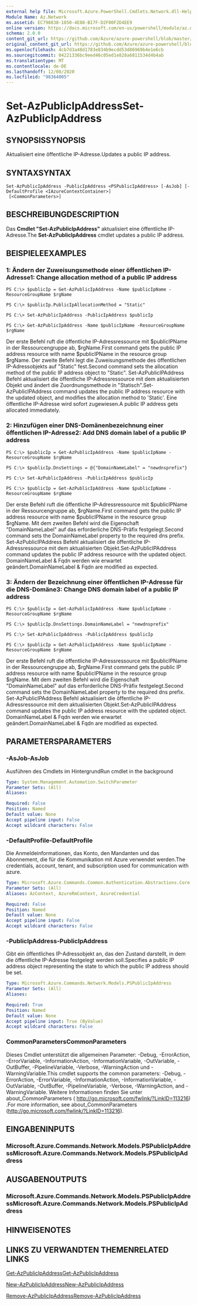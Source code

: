 ```yaml
---
external help file: Microsoft.Azure.PowerShell.Cmdlets.Network.dll-Help.xml
Module Name: Az.Network
ms.assetid: EC798838-1850-4E88-B17F-D2F00F2D4EE9
online version: https://docs.microsoft.com/en-us/powershell/module/az.network/set-azpublicipaddress
schema: 2.0.0
content_git_url: https://github.com/Azure/azure-powershell/blob/master/src/Network/Network/help/Set-AzPublicIpAddress.md
original_content_git_url: https://github.com/Azure/azure-powershell/blob/master/src/Network/Network/help/Set-AzPublicIpAddress.md
ms.openlocfilehash: 4cb7d3a48d1783e834b9ecdd53d86969b4e1e6cb
ms.sourcegitcommit: 04221336bc9eed46c05ed1e828a6811534d4b4ab
ms.translationtype: MT
ms.contentlocale: de-DE
ms.lasthandoff: 12/08/2020
ms.locfileid: "98364005"
---
```

# <span data-ttu-id="ade2e-101">Set-AzPublicIpAddress</span><span class="sxs-lookup"><span data-stu-id="ade2e-101">Set-AzPublicIpAddress</span></span>

## <span data-ttu-id="ade2e-102">SYNOPSIS</span><span class="sxs-lookup"><span data-stu-id="ade2e-102">SYNOPSIS</span></span>
<span data-ttu-id="ade2e-103">Aktualisiert eine öffentliche IP-Adresse.</span><span class="sxs-lookup"><span data-stu-id="ade2e-103">Updates a public IP address.</span></span>

## <span data-ttu-id="ade2e-104">SYNTAX</span><span class="sxs-lookup"><span data-stu-id="ade2e-104">SYNTAX</span></span>

```
Set-AzPublicIpAddress -PublicIpAddress <PSPublicIpAddress> [-AsJob] [-DefaultProfile <IAzureContextContainer>]
 [<CommonParameters>]
```

## <span data-ttu-id="ade2e-105">BESCHREIBUNG</span><span class="sxs-lookup"><span data-stu-id="ade2e-105">DESCRIPTION</span></span>
<span data-ttu-id="ade2e-106">Das **Cmdlet "Set-AzPublicIpAddress"** aktualisiert eine öffentliche IP-Adresse.</span><span class="sxs-lookup"><span data-stu-id="ade2e-106">The **Set-AzPublicIpAddress** cmdlet updates a public IP address.</span></span>

## <span data-ttu-id="ade2e-107">BEISPIELE</span><span class="sxs-lookup"><span data-stu-id="ade2e-107">EXAMPLES</span></span>

### <span data-ttu-id="ade2e-108">1: Ändern der Zuweisungsmethode einer öffentlichen IP-Adresse</span><span class="sxs-lookup"><span data-stu-id="ade2e-108">1: Change allocation method of a public IP address</span></span>
```
PS C:\> $publicIp = Get-AzPublicIpAddress -Name $publicIpName -ResourceGroupName $rgName

PS C:\> $publicIp.PublicIpAllocationMethod = "Static"
    
PS C:\> Set-AzPublicIpAddress -PublicIpAddress $publicIp

PS C:\> Get-AzPublicIpAddress -Name $publicIpName -ResourceGroupName $rgName
```

 <span data-ttu-id="ade2e-109">Der erste Befehl ruft die öffentliche IP-Adressressource mit $publicIPName in der Ressourcengruppe ab, $rgName.</span><span class="sxs-lookup"><span data-stu-id="ade2e-109">First command gets the public IP address resource with name $publicIPName in the resource group $rgName.</span></span>
<span data-ttu-id="ade2e-110">Der zweite Befehl legt die Zuweisungsmethode des öffentlichen IP-Adressobjekts auf "Static" fest.</span><span class="sxs-lookup"><span data-stu-id="ade2e-110">Second command sets the allocation method of the public IP address object to "Static".</span></span>
<span data-ttu-id="ade2e-111">Set-AzPublicIPAddress Befehl aktualisiert die öffentliche IP-Adressressource mit dem aktualisierten Objekt und ändert die Zuordnungsmethode in "Statisch".</span><span class="sxs-lookup"><span data-stu-id="ade2e-111">Set-AzPublicIPAddress command updates the public IP address resource with the updated object, and modifies the allocation method to 'Static'.</span></span> <span data-ttu-id="ade2e-112">Eine öffentliche IP-Adresse wird sofort zugewiesen.</span><span class="sxs-lookup"><span data-stu-id="ade2e-112">A public IP address gets allocated immediately.</span></span>

### <span data-ttu-id="ade2e-113">2: Hinzufügen einer DNS-Domänenbezeichnung einer öffentlichen IP-Adresse</span><span class="sxs-lookup"><span data-stu-id="ade2e-113">2: Add DNS domain label of a public IP address</span></span>
```
PS C:\> $publicIp = Get-AzPublicIpAddress -Name $publicIpName -ResourceGroupName $rgName

PS C:\> $publicIp.DnsSettings = @{"DomainNameLabel" = "newdnsprefix"}
    
PS C:\> Set-AzPublicIpAddress -PublicIpAddress $publicIp

PS C:\> $publicIp = Get-AzPublicIpAddress -Name $publicIpName -ResourceGroupName $rgName
```

<span data-ttu-id="ade2e-114">Der erste Befehl ruft die öffentliche IP-Adressressource mit $publicIPName in der Ressourcengruppe ab, $rgName.</span><span class="sxs-lookup"><span data-stu-id="ade2e-114">First command gets the public IP address resource with name $publicIPName in the resource group $rgName.</span></span>
<span data-ttu-id="ade2e-115">Mit dem zweiten Befehl wird die Eigenschaft "DomainNameLabel" auf das erforderliche DNS-Präfix festgelegt.</span><span class="sxs-lookup"><span data-stu-id="ade2e-115">Second command sets the DomainNameLabel property to the required dns prefix.</span></span>
<span data-ttu-id="ade2e-116">Set-AzPublicIPAddress Befehl aktualisiert die öffentliche IP-Adressressource mit dem aktualisierten Objekt.</span><span class="sxs-lookup"><span data-stu-id="ade2e-116">Set-AzPublicIPAddress command updates the public IP address resource with the updated object.</span></span> <span data-ttu-id="ade2e-117">DomainNameLabel & Fqdn werden wie erwartet geändert.</span><span class="sxs-lookup"><span data-stu-id="ade2e-117">DomainNameLabel & Fqdn are modified as expected.</span></span>
    
### <span data-ttu-id="ade2e-118">3: Ändern der Bezeichnung einer öffentlichen IP-Adresse für die DNS-Domäne</span><span class="sxs-lookup"><span data-stu-id="ade2e-118">3: Change DNS domain label of a public IP address</span></span>
```
PS C:\> $publicIp = Get-AzPublicIpAddress -Name $publicIpName -ResourceGroupName $rgName

PS C:\> $publicIp.DnsSettings.DomainNameLabel = "newdnsprefix"
    
PS C:\> Set-AzPublicIpAddress -PublicIpAddress $publicIp

PS C:\> $publicIp = Get-AzPublicIpAddress -Name $publicIpName -ResourceGroupName $rgName
```

<span data-ttu-id="ade2e-119">Der erste Befehl ruft die öffentliche IP-Adressressource mit $publicIPName in der Ressourcengruppe ab, $rgName.</span><span class="sxs-lookup"><span data-stu-id="ade2e-119">First command gets the public IP address resource with name $publicIPName in the resource group $rgName.</span></span>
<span data-ttu-id="ade2e-120">Mit dem zweiten Befehl wird die Eigenschaft "DomainNameLabel" auf das erforderliche DNS-Präfix festgelegt.</span><span class="sxs-lookup"><span data-stu-id="ade2e-120">Second command sets the DomainNameLabel property to the required dns prefix.</span></span>
<span data-ttu-id="ade2e-121">Set-AzPublicIPAddress Befehl aktualisiert die öffentliche IP-Adressressource mit dem aktualisierten Objekt.</span><span class="sxs-lookup"><span data-stu-id="ade2e-121">Set-AzPublicIPAddress command updates the public IP address resource with the updated object.</span></span> <span data-ttu-id="ade2e-122">DomainNameLabel & Fqdn werden wie erwartet geändert.</span><span class="sxs-lookup"><span data-stu-id="ade2e-122">DomainNameLabel & Fqdn are modified as expected.</span></span>

## <span data-ttu-id="ade2e-123">PARAMETERS</span><span class="sxs-lookup"><span data-stu-id="ade2e-123">PARAMETERS</span></span>

### <span data-ttu-id="ade2e-124">-AsJob</span><span class="sxs-lookup"><span data-stu-id="ade2e-124">-AsJob</span></span>
<span data-ttu-id="ade2e-125">Ausführen des Cmdlets im Hintergrund</span><span class="sxs-lookup"><span data-stu-id="ade2e-125">Run cmdlet in the background</span></span>

```yaml
Type: System.Management.Automation.SwitchParameter
Parameter Sets: (All)
Aliases:

Required: False
Position: Named
Default value: None
Accept pipeline input: False
Accept wildcard characters: False
```

### <span data-ttu-id="ade2e-126">-DefaultProfile</span><span class="sxs-lookup"><span data-stu-id="ade2e-126">-DefaultProfile</span></span>
<span data-ttu-id="ade2e-127">Die Anmeldeinformationen, das Konto, den Mandanten und das Abonnement, die für die Kommunikation mit Azure verwendet werden.</span><span class="sxs-lookup"><span data-stu-id="ade2e-127">The credentials, account, tenant, and subscription used for communication with azure.</span></span>

```yaml
Type: Microsoft.Azure.Commands.Common.Authentication.Abstractions.Core.IAzureContextContainer
Parameter Sets: (All)
Aliases: AzContext, AzureRmContext, AzureCredential

Required: False
Position: Named
Default value: None
Accept pipeline input: False
Accept wildcard characters: False
```

### <span data-ttu-id="ade2e-128">-PublicIpAddress</span><span class="sxs-lookup"><span data-stu-id="ade2e-128">-PublicIpAddress</span></span>
<span data-ttu-id="ade2e-129">Gibt ein öffentliches IP-Adressobjekt an, das den Zustand darstellt, in dem die öffentliche IP-Adresse festgelegt werden soll.</span><span class="sxs-lookup"><span data-stu-id="ade2e-129">Specifies a public IP address object representing the state to which the public IP address should be set.</span></span>

```yaml
Type: Microsoft.Azure.Commands.Network.Models.PSPublicIpAddress
Parameter Sets: (All)
Aliases:

Required: True
Position: Named
Default value: None
Accept pipeline input: True (ByValue)
Accept wildcard characters: False
```

### <span data-ttu-id="ade2e-130">CommonParameters</span><span class="sxs-lookup"><span data-stu-id="ade2e-130">CommonParameters</span></span>
<span data-ttu-id="ade2e-131">Dieses Cmdlet unterstützt die allgemeinen Parameter: -Debug, -ErrorAction, -ErrorVariable, -InformationAction, -InformationVariable, -OutVariable, -OutBuffer, -PipelineVariable, -Verbose, -WarningAction und -WarningVariable.</span><span class="sxs-lookup"><span data-stu-id="ade2e-131">This cmdlet supports the common parameters: -Debug, -ErrorAction, -ErrorVariable, -InformationAction, -InformationVariable, -OutVariable, -OutBuffer, -PipelineVariable, -Verbose, -WarningAction, and -WarningVariable.</span></span> <span data-ttu-id="ade2e-132">Weitere Informationen finden Sie unter about_CommonParameters ( http://go.microsoft.com/fwlink/?LinkID=113216) .</span><span class="sxs-lookup"><span data-stu-id="ade2e-132">For more information, see about_CommonParameters (http://go.microsoft.com/fwlink/?LinkID=113216).</span></span>

## <span data-ttu-id="ade2e-133">EINGABEN</span><span class="sxs-lookup"><span data-stu-id="ade2e-133">INPUTS</span></span>

### <span data-ttu-id="ade2e-134">Microsoft.Azure.Commands.Network.Models.PSPublicIpAddress</span><span class="sxs-lookup"><span data-stu-id="ade2e-134">Microsoft.Azure.Commands.Network.Models.PSPublicIpAddress</span></span>

## <span data-ttu-id="ade2e-135">AUSGABEN</span><span class="sxs-lookup"><span data-stu-id="ade2e-135">OUTPUTS</span></span>

### <span data-ttu-id="ade2e-136">Microsoft.Azure.Commands.Network.Models.PSPublicIpAddress</span><span class="sxs-lookup"><span data-stu-id="ade2e-136">Microsoft.Azure.Commands.Network.Models.PSPublicIpAddress</span></span>

## <span data-ttu-id="ade2e-137">HINWEISE</span><span class="sxs-lookup"><span data-stu-id="ade2e-137">NOTES</span></span>

## <span data-ttu-id="ade2e-138">LINKS ZU VERWANDTEN THEMEN</span><span class="sxs-lookup"><span data-stu-id="ade2e-138">RELATED LINKS</span></span>

[<span data-ttu-id="ade2e-139">Get-AzPublicIpAddress</span><span class="sxs-lookup"><span data-stu-id="ade2e-139">Get-AzPublicIpAddress</span></span>](./Get-AzPublicIpAddress.md)

[<span data-ttu-id="ade2e-140">New-AzPublicIpAddress</span><span class="sxs-lookup"><span data-stu-id="ade2e-140">New-AzPublicIpAddress</span></span>](./New-AzPublicIpAddress.md)

[<span data-ttu-id="ade2e-141">Remove-AzPublicIpAddress</span><span class="sxs-lookup"><span data-stu-id="ade2e-141">Remove-AzPublicIpAddress</span></span>](./Remove-AzPublicIpAddress.md)


